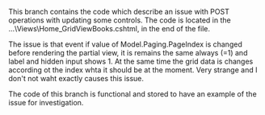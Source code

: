 This branch contains the code which describe an issue with POST operations with updating some controls. The code is located in the ...\Views\Home\_GridViewBooks.cshtml, in the end of the file.

The issue is that event if value of Model.Paging.PageIndex is changed before rendering the partial view, it is remains the same always (=1) and label and hidden input shows 1. At the same time the grid data is changes according ot the index whta it should be at the moment. Very strange and I don't not waht exactly causes this issue.

The code of this branch is functional and stored to have an example of the issue for investigation.
